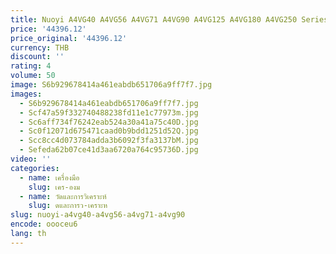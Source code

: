 ```yaml
---
title: Nuoyi A4VG40 A4VG56 A4VG71 A4VG90 A4VG125 A4VG180 A4VG250 Series A4VG250HD3DM2/32R-NZD10K041E-S ปั๊มลูกสูบไฮดรอลิก
price: '44396.12'
price_original: '44396.12'
currency: THB
discount: ''
rating: 4
volume: 50
image: S6b929678414a461eabdb651706a9ff7f7.jpg
images:
  - S6b929678414a461eabdb651706a9ff7f7.jpg
  - Scf47a59f332740488238fd11e1c77973m.jpg
  - Sc6aff734f76242eab524a30a41a75c40D.jpg
  - Sc0f12071d675471caad0b9bdd1251d52Q.jpg
  - Scc8cc4d073784adda3b6092f3fa3137bM.jpg
  - Sefeda62b07ce41d3aa6720a764c95736D.jpg
video: ''
categories:
  - name: เครื่องมือ
    slug: เคร-องม
  - name: วัดและการวิเคราะห์
    slug: ดและการว-เคราะห
slug: nuoyi-a4vg40-a4vg56-a4vg71-a4vg90
encode: oooceu6
lang: th
---
```

  